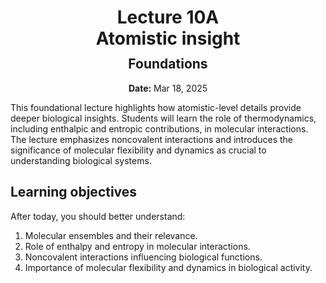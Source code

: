 <h1 style="margin-bottom: 0.4em; text-align: center;">
    <b>Lecture 10A</b><br>
    Atomistic insight
</h1>
<h2 style="margin-top: 0.0em; text-align: center;">
    Foundations
</h2>
<p style="text-align: center;">
    <b>Date:</b> Mar 18, 2025
</p>

This foundational lecture highlights how atomistic-level details provide deeper biological insights.
Students will learn the role of thermodynamics, including enthalpic and entropic contributions, in molecular interactions.
The lecture emphasizes noncovalent interactions and introduces the significance of molecular flexibility and dynamics as crucial to understanding biological systems.

## Learning objectives

After today, you should better understand:

1.  Molecular ensembles and their relevance.
2.  Role of enthalpy and entropy in molecular interactions.
3.  Noncovalent interactions influencing biological functions.
4.  Importance of molecular flexibility and dynamics in biological activity.

<!-- ## Presentation

-   **View:** [slides.com/aalexmmaldonado/biosc1540-l10a](https://slides.com/aalexmmaldonado/biosc1540-l10a)
-   **Live link:** [slides.com/d/nZdKKIA/live](https://slides.com/d/nZdKKIA/live)
-   **Download:** [biosc1540-l10a.pdf](/lectures/10A/biosc1540-l10a.pdf)

<iframe src="https://slides.com/aalexmmaldonado/biosc1540-l10a/embed?byline=hidden&share=hidden" width="100%" height="600" title="BIOSC 1540: Lecture 10A" scrolling="no" frameborder="0" webkitallowfullscreen mozallowfullscreen allowfullscreen></iframe>

Why Atomistic Detail Matters

    Connection between structure, dynamics, and function.

Thermodynamics in Biology

    Conceptual overview of enthalpy (ΔH) and entropy (ΔS).
    Relation to molecular binding.

Noncovalent Interactions

    Types and biological significance.
    Examples in protein-ligand interactions.

Introduction to Molecular Dynamics

    Dynamics as essential to the full biological picture.
    Brief conceptual overview: "We can study atomic motions using MD simulations (covered later in the semester)."

Metrics of Flexibility and Dynamics

    Brief introduction to RMSD and RMSF (conceptual, not computational).

-->
